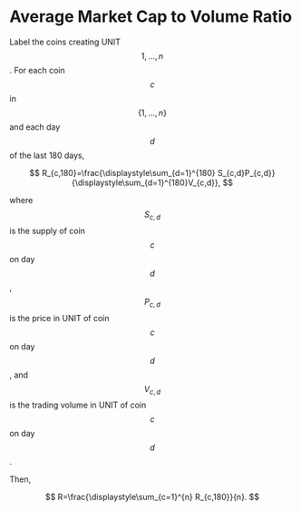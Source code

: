 # Average Market Cap to Volume Ratio

Label the coins creating UNIT $$1,\ldots,n$$. For each coin $$c$$ in $$\{1,\ldots,n\}$$ and each day $$d$$ of the last 180 days,

$$
R_{c,180}=\frac{\displaystyle\sum_{d=1}^{180} S_{c,d}P_{c,d}}{\displaystyle\sum_{d=1}^{180}V_{c,d}},
$$

where $$S_{c,d}$$ is the supply of coin $$c$$ on day $$d$$, $$P_{c,d}$$ is the price in UNIT of coin $$c$$ on day $$d$$, and $$V_{c,d}$$ is the trading volume in UNIT of coin $$c$$ on day $$d$$.

Then,

$$
R=\frac{\displaystyle\sum_{c=1}^{n} R_{c,180}}{n}.
$$
